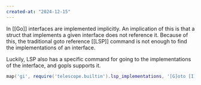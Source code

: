 ```yaml
---
created-at: "2024-12-15"
---
```


In [[Go]] interfaces are implemented implicitly. An implication of this is that a struct that implements a given interface does not reference it. Because of this, the traditional goto reference [[LSP]] command is not enough to find the implementations of an interface.

Luckily, LSP also has a specific command for going to the implementations of the interface, and gopls supports it.

```lua
map('gi', require('telescope.builtin').lsp_implementations, '[G]oto [I]mplementation')
```
